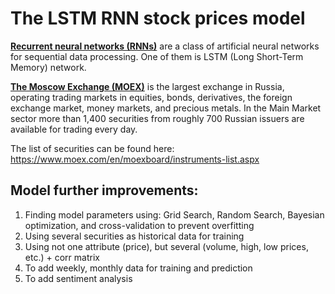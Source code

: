 # The LSTM RNN stock prices model

[**Recurrent neural networks (RNNs)**](https://en.wikipedia.org/wiki/Recurrent_neural_network) are a class of artificial neural networks for sequential data processing. One of them is LSTM (Long Short-Term Memory) network.

[**The Moscow Exchange (MOEX)**](https://www.moex.com/en) is the largest exchange in Russia, operating trading markets in equities, bonds, derivatives, the foreign exchange market, money markets, and precious metals. In the Main Market sector more than 1,400 securities from roughly 700 Russian issuers are available for trading every day.

The list of securities can be found here: https://www.moex.com/en/moexboard/instruments-list.aspx

## Model further improvements:
1. Finding model parameters using: Grid Search, Random Search, Bayesian optimization, and cross-validation to prevent overfitting
2. Using several securities as historical data for training
3. Using not one attribute (price), but several (volume, high, low prices, etc.) + corr matrix
4. To add weekly, monthly data for training and prediction
5. To add sentiment analysis